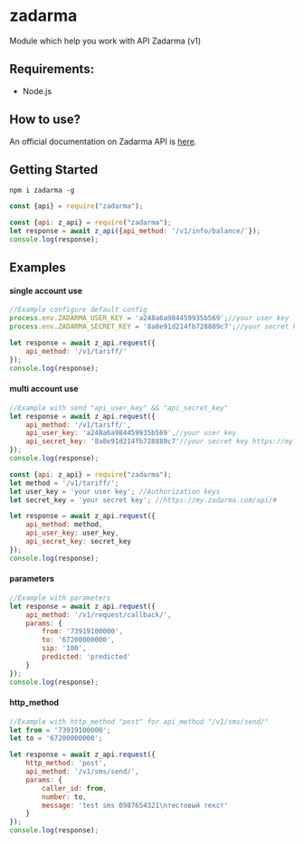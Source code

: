 # zadarma
Module which help you work with API Zadarma (v1)

## Requirements:
- Node.js

## How to use?
An official documentation on Zadarma API is [here](https://zadarma.com/support/api/).

## Getting Started

```shell
npm i zadarma -g
```

```js
const {api} = require("zadarma");
```

```js
const {api: z_api} = require("zadarma");
let response = await z_api({api_method: '/v1/info/balance/'});
console.log(response);
```
## Examples

#### single account use
```js
//Example configure default config
process.env.ZADARMA_USER_KEY = 'a248a6a984459935b569';//your user key
process.env.ZADARMA_SECRET_KEY = '8a8e91d214fb728889c7';//your secret key

let response = await z_api.request({
    api_method: '/v1/tariff/'
});
console.log(response);
```

#### multi account use
```js
//Example with send "api_user_key" && "api_secret_key"
let response = await z_api.request({
    api_method: '/v1/tariff/',
    api_user_key: 'a248a6a984459935b569',//your user key
    api_secret_key: '8a8e91d214fb728889c7'//your secret key https://my.zadarma.com/api/#
});
console.log(response);
```
```js
const {api: z_api} = require("zadarma");
let method = '/v1/tariff/';
let user_key = 'your user key'; //Authorization keys
let secret_key = 'your secret key'; //https://my.zadarma.com/api/#

let response = await z_api.request({
    api_method: method,
    api_user_key: user_key,
    api_secret_key: secret_key
});
console.log(response);
```

#### parameters
```js
//Example with parameters
let response = await z_api.request({
    api_method: '/v1/request/callback/',
    params: {
        from: '73919100000',
        to: '67200000000',
        sip: '100',
        predicted: 'predicted'
    }
});
console.log(response);
```

#### http_method
```js
//Example with http_method "post" for api_method "/v1/sms/send/"
let from = '73919100000';
let to = '67200000000';

let response = await z_api.request({
    http_method: 'post',
    api_method: '/v1/sms/send/',
    params: {
        caller_id: from,
        number: to,
        message: 'test sms 0987654321\nтестовый текст'
    }
});
console.log(response);
```




